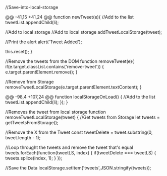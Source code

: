 //Save-into-local-storage

@@ -41,15 +41,24 @@ function newTweet(e){ //Add to the list tweetList.appendChild(li);

//Add to local storage //Add to local storage addTweetLocalStorage(tweet);

//Print the alert
alert('Tweet Added');

this.reset();
}

//Remove the tweets from the DOM function removeTweet(e){ if(e.target.classList.contains('remove-tweet')) { e.target.parentElement.remove(); }

//Remove from Storage
removeTweetLocalStorage(e.target.parentElement.textContent);
}

@@ -98,4 +107,24 @@ function localStorageOnLoad() { //Add to the list tweetList.appendChild(li); }); }

//Removes the tweet from local storage function removeTweetLocalStorage(tweet) { //Get tweets from Storage let tweets = getTweetsFromStorage();

//Remove the X from the Tweet
const tweetDelete = tweet.substring(0, tweet.length - 1);

//Loop throught the tweets and remove the tweet that's equal
tweets.forEach(function(tweetLS, index) {
    if(tweetDelete === tweetLS) {
       tweets.splice(index, 1);
    }
});

//Save the Data
localStorage.setItem('tweets',JSON.stringify(tweets));
